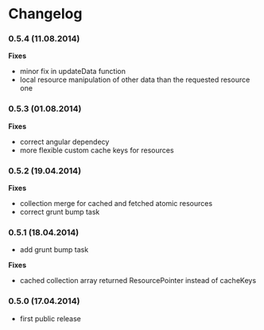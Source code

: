 Changelog
======================

### 0.5.4 (11.08.2014)

**Fixes**

* minor fix in updateData function
* local resource manipulation of other data than the requested resource one

### 0.5.3 (01.08.2014)

**Fixes**

* correct angular dependecy
* more flexible custom cache keys for resources

### 0.5.2 (19.04.2014)

**Fixes**

* collection merge for cached and fetched atomic resources
* correct grunt bump task

### 0.5.1 (18.04.2014)

* add grunt bump task

**Fixes**

* cached collection array returned ResourcePointer instead of cacheKeys

### 0.5.0 (17.04.2014)

* first public release
